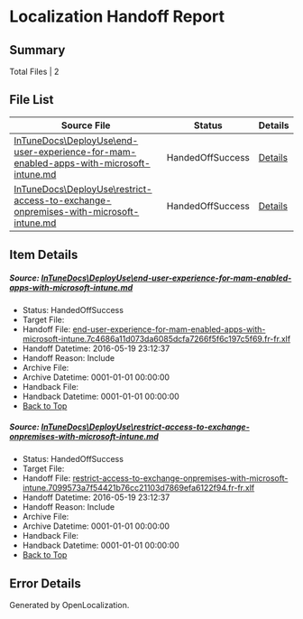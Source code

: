# <a name='report-top'></a> Localization Handoff Report

## Summary
 Total Files | 2

## File List
 Source File | Status | Details 
 ----------- | ------ | ------- 
 [InTuneDocs\DeployUse\end-user-experience-for-mam-enabled-apps-with-microsoft-intune.md](https://github.com/Microsoft/IntuneDocs-pr/blob/498721bd8dfa2bfe23355d838cb2a9486dd2ed5d/InTuneDocs/DeployUse/end-user-experience-for-mam-enabled-apps-with-microsoft-intune.md) | HandedOffSuccess | [Details](#06deb548479cf4873221417591bcb7d3db77eca037)
 [InTuneDocs\DeployUse\restrict-access-to-exchange-onpremises-with-microsoft-intune.md](https://github.com/Microsoft/IntuneDocs-pr/blob/498721bd8dfa2bfe23355d838cb2a9486dd2ed5d/InTuneDocs/DeployUse/restrict-access-to-exchange-onpremises-with-microsoft-intune.md) | HandedOffSuccess | [Details](#0bb657e149e2db533a291a0df356fdb0915a89be229)

## Item Details
##### <a name='06deb548479cf4873221417591bcb7d3db77eca037'></a> Source: [InTuneDocs\DeployUse\end-user-experience-for-mam-enabled-apps-with-microsoft-intune.md](https://github.com/Microsoft/IntuneDocs-pr/blob/498721bd8dfa2bfe23355d838cb2a9486dd2ed5d/InTuneDocs/DeployUse/end-user-experience-for-mam-enabled-apps-with-microsoft-intune.md)
* Status: HandedOffSuccess
* Target File: 
* Handoff File: [end-user-experience-for-mam-enabled-apps-with-microsoft-intune.7c4686a11d073da6085dcfa7266f5f6c197c5f69.fr-fr.xlf](https://github.com/Microsoft/EM.handoff/blob/31994a8e169064740613db894ff841c5e024e8e0/ol-handoff/Microsoft/IntuneDocs-pr.fr-fr/master/end-user-experience-for-mam-enabled-apps-with-microsoft-intune.7c4686a11d073da6085dcfa7266f5f6c197c5f69.fr-fr.xlf)
* Handoff Datetime: 2016-05-19 23:12:37
* Handoff Reason: Include
* Archive File: 
* Archive Datetime: 0001-01-01 00:00:00
* Handback File: 
* Handback Datetime: 0001-01-01 00:00:00
* [Back to Top](#report-top)

##### <a name='0bb657e149e2db533a291a0df356fdb0915a89be229'></a> Source: [InTuneDocs\DeployUse\restrict-access-to-exchange-onpremises-with-microsoft-intune.md](https://github.com/Microsoft/IntuneDocs-pr/blob/498721bd8dfa2bfe23355d838cb2a9486dd2ed5d/InTuneDocs/DeployUse/restrict-access-to-exchange-onpremises-with-microsoft-intune.md)
* Status: HandedOffSuccess
* Target File: 
* Handoff File: [restrict-access-to-exchange-onpremises-with-microsoft-intune.7099573a7f54421b76cc21103d7869efa6122f94.fr-fr.xlf](https://github.com/Microsoft/EM.handoff/blob/31994a8e169064740613db894ff841c5e024e8e0/ol-handoff/Microsoft/IntuneDocs-pr.fr-fr/master/restrict-access-to-exchange-onpremises-with-microsoft-intune.7099573a7f54421b76cc21103d7869efa6122f94.fr-fr.xlf)
* Handoff Datetime: 2016-05-19 23:12:37
* Handoff Reason: Include
* Archive File: 
* Archive Datetime: 0001-01-01 00:00:00
* Handback File: 
* Handback Datetime: 0001-01-01 00:00:00
* [Back to Top](#report-top)


## Error Details

Generated by OpenLocalization.
